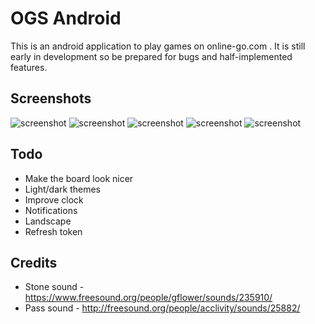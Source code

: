 OGS Android
===========

This is an android application to play games on online-go.com . It is still
early in development so be prepared for bugs and half-implemented features.

Screenshots
-----------

![screenshot](https://raw.githubusercontent.com/nathanj/ogsdroid/master/screenshots/1.png "Your Games")
![screenshot](https://raw.githubusercontent.com/nathanj/ogsdroid/master/screenshots/2.png "Find a Game")
![screenshot](https://raw.githubusercontent.com/nathanj/ogsdroid/master/screenshots/5.png "Create a Game")
![screenshot](https://raw.githubusercontent.com/nathanj/ogsdroid/master/screenshots/3.png "The Game")
![screenshot](https://raw.githubusercontent.com/nathanj/ogsdroid/master/screenshots/4.png "Stone Removal")


Todo
----

  * Make the board look nicer
  * Light/dark themes
  * Improve clock
  * Notifications
  * Landscape
  * Refresh token

Credits
-------

  * Stone sound - https://www.freesound.org/people/gflower/sounds/235910/
  * Pass sound - http://freesound.org/people/acclivity/sounds/25882/
